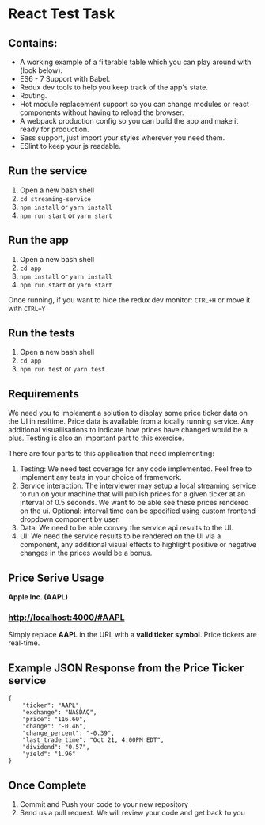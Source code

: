 
# React Test Task
## Contains:

* A working example of a filterable table which you can play around with (look below).
* ES6 - 7 Support with Babel.
* Redux dev tools to help you keep track of the app's state.
* Routing.
* Hot module replacement support so you can change modules or react components without having to reload the browser.
* A webpack production config so you can build the app and make it ready for production.
* Sass support, just import your styles wherever you need them.
* ESlint to keep your js readable.

## Run the service
1. Open a new bash shell
2. ```cd streaming-service```
3. ```npm install``` or ```yarn install```
4. ```npm run start``` or ```yarn start```

## Run the app
1. Open a new bash shell
2. ```cd app```
3. ```npm install``` or ```yarn install```
4. ```npm run start``` or ```yarn start```

Once running, if you want to hide the redux dev monitor: ```CTRL+H``` or move it with ```CTRL+Y```


## Run the tests
1. Open a new bash shell
2. ```cd app```
3. ```npm run test``` or ```yarn test```

## Requirements

We need you to implement a solution to display some price ticker data on the UI in realtime. Price data is available from a locally running service. Any additional visuallisations to indicate how prices have changed would be a plus. Testing is also an important part to this exercise.

There are four parts to this application that need implementing:

1. Testing:
    We need test coverage for any code implemented. Feel free to implement any tests in your choice of framework.
2. Service interaction:
    The interviewer may setup a local streaming service to run on your machine that will publish prices for a given ticker at an interval of 0.5 seconds. We want to be able see these prices rendered on the ui. Optional: interval time can be specified using custom frontend dropdown component by user.
3. Data:
    We need to be able convey the service api results to the UI.
4. UI:
    We need the service results to be rendered on the UI via a component, any additional visual effects to highlight positive or negative changes in the prices would be a bonus.

## Price Serive Usage

**Apple Inc. (AAPL)**
### <http://localhost:4000/#AAPL>

Simply replace **AAPL** in the URL with a **valid ticker symbol**. Price tickers are real-time.

## Example JSON Response from the Price Ticker service

    {
        "ticker": "AAPL",
        "exchange": "NASDAQ",
        "price": "116.60",
        "change": "-0.46",
        "change_percent": "-0.39",
        "last_trade_time": "Oct 21, 4:00PM EDT",
        "dividend": "0.57",
        "yield": "1.96"
    }

## Once Complete
1. Commit and Push your code to your new repository
2. Send us a pull request. We will review your code and get back to you
